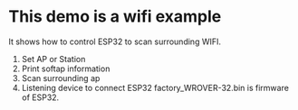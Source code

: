 # This demo is a wifi example

 It shows how to control ESP32 to scan surrounding WIFI.
 1. Set AP or Station
 2. Print softap information
 3. Scan  surrounding ap
 4. Listening device to connect ESP32
 factory_WROVER-32.bin is firmware of ESP32.


